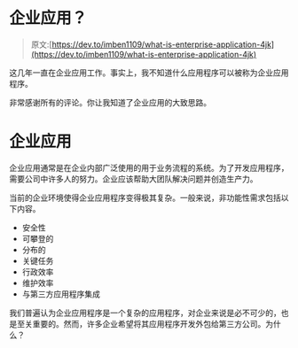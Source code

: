 # 企业应用？

> 原文:[https://dev.to/imben1109/what-is-enterprise-application-4jk](https://dev.to/imben1109/what-is-enterprise-application-4jk)

这几年一直在企业应用工作。事实上，我不知道什么应用程序可以被称为企业应用程序。

非常感谢所有的评论。你让我知道了企业应用的大致思路。

# [](#enterprise-application)企业应用

企业应用通常是在企业内部广泛使用的用于业务流程的系统。为了开发应用程序，需要公司中许多人的努力。企业应该帮助大团队解决问题并创造生产力。

当前的企业环境使得企业应用程序变得极其复杂。一般来说，非功能性需求包括以下内容。

*   安全性
*   可攀登的
*   分布的
*   关键任务
*   行政效率
*   维护效率
*   与第三方应用程序集成

我们普遍认为企业应用程序是一个复杂的应用程序，对企业来说是必不可少的，也是至关重要的。然而，许多企业希望将其应用程序开发外包给第三方公司。为什么？